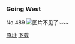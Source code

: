 ### Going West
No.489
![图片不见了~~~](https://imgs.xkcd.com/comics/going_west.png)

[原址](https://xkcd.com//489) [下载](https://imgs.xkcd.com/comics/going_west.png)

